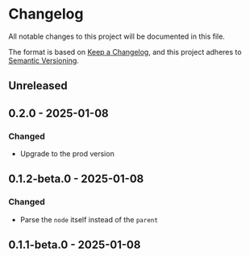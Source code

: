 # Changelog
All notable changes to this project will be documented in this file.

The format is based on [Keep a Changelog](https://keepachangelog.com/en/1.1.0/),
and this project adheres to [Semantic Versioning](https://semver.org/spec/v2.0.0.html).

## Unreleased

## 0.2.0 - 2025-01-08
### Changed
- Upgrade to the prod version

## 0.1.2-beta.0 - 2025-01-08
### Changed
- Parse the `node` itself instead of the `parent`

## 0.1.1-beta.0 - 2025-01-08
